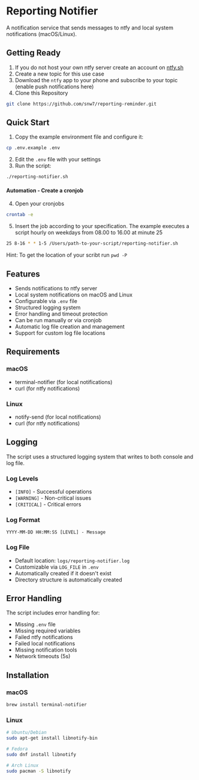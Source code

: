 # Reporting Notifier

A notification service that sends messages to ntfy and local system notifications (macOS/Linux).

## Getting Ready

1. If you do not host your own ntfy server create an account on [ntfy.sh](ntfy.sh)
2. Create a new topic for this use case
3. Download the `ntfy` app to your phone and subscribe to your topic (enable push notifications here)
4. Clone this Repository

```bash
git clone https://github.com/snw7/reporting-reminder.git
```

## Quick Start

1. Copy the example environment file and configure it:

```bash
cp .env.example .env
```

2. Edit the `.env` file with your settings
3. Run the script:

```bash
./reporting-notifier.sh
```

#### Automation - Create a cronjob

4. Open your cronjobs

```bash
crontab -e
```

5. Insert the job according to your specification. The example executes a script hourly on weekdays from 08.00 to 16.00 at minute 25

```bash
25 8-16 * * 1-5 /Users/path-to-your-script/reporting-notifier.sh
```

Hint: To get the location of your scribt run `pwd -P`

## Features

- Sends notifications to ntfy server
- Local system notifications on macOS and Linux
- Configurable via `.env` file
- Structured logging system
- Error handling and timeout protection
- Can be run manually or via cronjob
- Automatic log file creation and management
- Support for custom log file locations

## Requirements

### macOS

- terminal-notifier (for local notifications)
- curl (for ntfy notifications)

### Linux

- notify-send (for local notifications)
- curl (for ntfy notifications)

## Logging

The script uses a structured logging system that writes to both console and log file.

### Log Levels

- `[INFO]` - Successful operations
- `[WARNING]` - Non-critical issues
- `[CRITICAL]` - Critical errors

### Log Format

```
YYYY-MM-DD HH:MM:SS [LEVEL] - Message
```

### Log File

- Default location: `logs/reporting-notifier.log`
- Customizable via `LOG_FILE` in `.env`
- Automatically created if it doesn't exist
- Directory structure is automatically created

## Error Handling

The script includes error handling for:

- Missing `.env` file
- Missing required variables
- Failed ntfy notifications
- Failed local notifications
- Missing notification tools
- Network timeouts (5s)

## Installation

### macOS

```bash
brew install terminal-notifier
```

### Linux

```bash
# Ubuntu/Debian
sudo apt-get install libnotify-bin

# Fedora
sudo dnf install libnotify

# Arch Linux
sudo pacman -S libnotify
```
